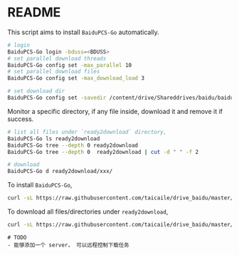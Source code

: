 # README

This script aims to install `BaiduPCS-Go` automatically.

```bash
# login
BaiduPCS-Go login -bduss=<BDUSS>
# set parallel download threads
BaiduPCS-Go config set -max_parallel 10
# set parallel download files
BaiduPCS-Go config set -max_download_load 3

# set download dir
BaiduPCS-Go config set -savedir /content/drive/Shareddrives/baidu/baidugo
```

Monitor a specific directory, if any file inside, download it and remove it if success.

```bash
# list all files under `ready2download` directory,
BaiduPCS-Go ls ready2download
BaiduPCS-Go tree --depth 0 ready2download
BaiduPCS-Go tree --depth 0  ready2download | cut -d " " -f 2

# download
BaiduPCS-Go d ready2download/xxx/
```

To install `BaiduPCS-Go`,

```bash
curl -sL https://raw.githubusercontent.com/taicaile/drive_baidu/master/install.sh | bash
```

To download all files/directories under `ready2download`,

```bash
curl -sL https://raw.githubusercontent.com/taicaile/drive_baidu/master/monitor.sh | bash
```

```text
# TODO
- 能够添加一个 server， 可以远程控制下载任务
```
